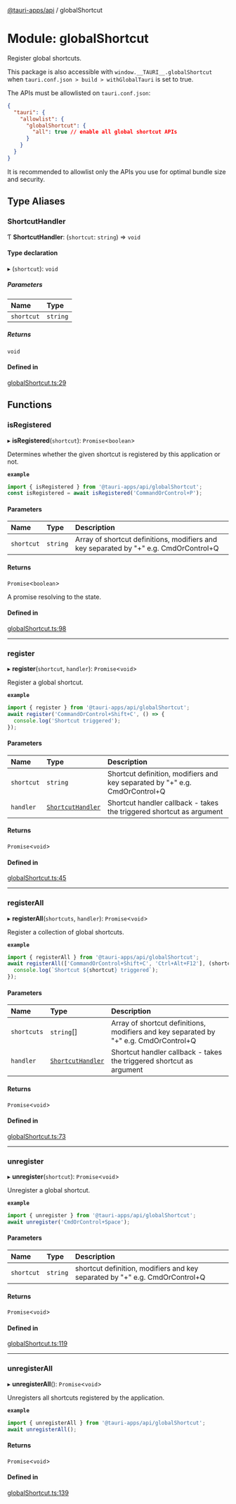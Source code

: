 [@tauri-apps/api](../README.md) / globalShortcut

# Module: globalShortcut

Register global shortcuts.

This package is also accessible with `window.__TAURI__.globalShortcut` when `tauri.conf.json > build > withGlobalTauri` is set to true.

The APIs must be allowlisted on `tauri.conf.json`:
```json
{
  "tauri": {
    "allowlist": {
      "globalShortcut": {
        "all": true // enable all global shortcut APIs
      }
    }
  }
}
```
It is recommended to allowlist only the APIs you use for optimal bundle size and security.

## Type Aliases

### ShortcutHandler

Ƭ **ShortcutHandler**: (`shortcut`: `string`) => `void`

#### Type declaration

▸ (`shortcut`): `void`

##### Parameters

| Name | Type |
| :------ | :------ |
| `shortcut` | `string` |

##### Returns

`void`

#### Defined in

[globalShortcut.ts:29](https://github.com/tauri-apps/tauri/blob/6e16679/tooling/api/src/globalShortcut.ts#L29)

## Functions

### isRegistered

▸ **isRegistered**(`shortcut`): `Promise`<`boolean`\>

Determines whether the given shortcut is registered by this application or not.

**`example`**
```typescript
import { isRegistered } from '@tauri-apps/api/globalShortcut';
const isRegistered = await isRegistered('CommandOrControl+P');
```

#### Parameters

| Name | Type | Description |
| :------ | :------ | :------ |
| `shortcut` | `string` | Array of shortcut definitions, modifiers and key separated by "+" e.g. CmdOrControl+Q |

#### Returns

`Promise`<`boolean`\>

A promise resolving to the state.

#### Defined in

[globalShortcut.ts:98](https://github.com/tauri-apps/tauri/blob/6e16679/tooling/api/src/globalShortcut.ts#L98)

___

### register

▸ **register**(`shortcut`, `handler`): `Promise`<`void`\>

Register a global shortcut.

**`example`**
```typescript
import { register } from '@tauri-apps/api/globalShortcut';
await register('CommandOrControl+Shift+C', () => {
  console.log('Shortcut triggered');
});
```

#### Parameters

| Name | Type | Description |
| :------ | :------ | :------ |
| `shortcut` | `string` | Shortcut definition, modifiers and key separated by "+" e.g. CmdOrControl+Q |
| `handler` | [`ShortcutHandler`](globalShortcut.md#shortcuthandler) | Shortcut handler callback - takes the triggered shortcut as argument |

#### Returns

`Promise`<`void`\>

#### Defined in

[globalShortcut.ts:45](https://github.com/tauri-apps/tauri/blob/6e16679/tooling/api/src/globalShortcut.ts#L45)

___

### registerAll

▸ **registerAll**(`shortcuts`, `handler`): `Promise`<`void`\>

Register a collection of global shortcuts.

**`example`**
```typescript
import { registerAll } from '@tauri-apps/api/globalShortcut';
await registerAll(['CommandOrControl+Shift+C', 'Ctrl+Alt+F12'], (shortcut) => {
  console.log(`Shortcut ${shortcut} triggered`);
});
```

#### Parameters

| Name | Type | Description |
| :------ | :------ | :------ |
| `shortcuts` | `string`[] | Array of shortcut definitions, modifiers and key separated by "+" e.g. CmdOrControl+Q |
| `handler` | [`ShortcutHandler`](globalShortcut.md#shortcuthandler) | Shortcut handler callback - takes the triggered shortcut as argument |

#### Returns

`Promise`<`void`\>

#### Defined in

[globalShortcut.ts:73](https://github.com/tauri-apps/tauri/blob/6e16679/tooling/api/src/globalShortcut.ts#L73)

___

### unregister

▸ **unregister**(`shortcut`): `Promise`<`void`\>

Unregister a global shortcut.

**`example`**
```typescript
import { unregister } from '@tauri-apps/api/globalShortcut';
await unregister('CmdOrControl+Space');
```

#### Parameters

| Name | Type | Description |
| :------ | :------ | :------ |
| `shortcut` | `string` | shortcut definition, modifiers and key separated by "+" e.g. CmdOrControl+Q |

#### Returns

`Promise`<`void`\>

#### Defined in

[globalShortcut.ts:119](https://github.com/tauri-apps/tauri/blob/6e16679/tooling/api/src/globalShortcut.ts#L119)

___

### unregisterAll

▸ **unregisterAll**(): `Promise`<`void`\>

Unregisters all shortcuts registered by the application.

**`example`**
```typescript
import { unregisterAll } from '@tauri-apps/api/globalShortcut';
await unregisterAll();
```

#### Returns

`Promise`<`void`\>

#### Defined in

[globalShortcut.ts:139](https://github.com/tauri-apps/tauri/blob/6e16679/tooling/api/src/globalShortcut.ts#L139)
